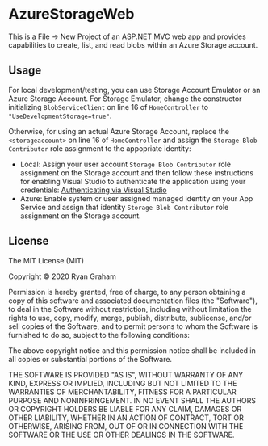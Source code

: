# AzureStorageWeb

This is a File -> New Project of an ASP.NET MVC web app and provides capabilities to create, list, and read blobs within an Azure Storage account.

## Usage

For local development/testing, you can use Storage Account Emulator or an Azure Storage Account. For Storage Emulator, change the constructor initializing `BlobServiceClient` on line 16 of `HomeController` to `"UseDevelopmentStorage=true"`.

Otherwise, for using an actual Azure Storage Account, replace the `<storageaccount>` on line 16 of `HomeController` and assign the `Storage Blob Contributor` role assignment to the appopriate identity:

- Local: Assign your user account `Storage Blob Contributor` role assignment on the Storage account and then follow these instructions for enabling Visual Studio to authenticate the application using your credentials: [Authenticating via Visual Studio](https://docs.microsoft.com/en-us/dotnet/api/overview/azure/identity-readme#authenticating-via-visual-studio)
- Azure: Enable system or user assigned managed identity on your App Service and assign that identity  `Storage Blob Contributor` role assignment on the Storage account.

## License

The MIT License (MIT)

Copyright © 2020 Ryan Graham

Permission is hereby granted, free of charge, to any person obtaining a copy of this software and associated documentation files (the "Software"), to deal in the Software without restriction, including without limitation the rights to use, copy, modify, merge, publish, distribute, sublicense, and/or sell copies of the Software, and to permit persons to whom the Software is furnished to do so, subject to the following conditions:

The above copyright notice and this permission notice shall be included in all copies or substantial portions of the Software.

THE SOFTWARE IS PROVIDED "AS IS", WITHOUT WARRANTY OF ANY KIND, EXPRESS OR IMPLIED, INCLUDING BUT NOT LIMITED TO THE WARRANTIES OF MERCHANTABILITY, FITNESS FOR A PARTICULAR PURPOSE AND NONINFRINGEMENT. IN NO EVENT SHALL THE AUTHORS OR COPYRIGHT HOLDERS BE LIABLE FOR ANY CLAIM, DAMAGES OR OTHER LIABILITY, WHETHER IN AN ACTION OF CONTRACT, TORT OR OTHERWISE, ARISING FROM, OUT OF OR IN CONNECTION WITH THE SOFTWARE OR THE USE OR OTHER DEALINGS IN THE SOFTWARE.